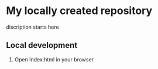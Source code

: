 # My locally created repository

discription starts here

## Local development

1. Open Index.html in your browser
